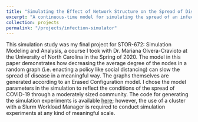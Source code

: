 ```yaml
---
title: "Simulating the Effect of Network Structure on the Spread of Disease"
excerpt: "A continuous-time model for simulating the spread of an infectious disease across a random graph.<br/><img src='/images/infection-sim.png' width="500" height="250">"
collection: projects
permalink: "/projects/infection-simulator"
---
```


This simulation study was my final project for STOR-672: Simulation Modeling and Analysis, a
course I took with Dr. Mariana Olvera-Cravioto at the University of North Carolina in the Spring
of 2020. The model in this paper demonstrates how decreasing the average degree of the nodes in
a random graph (i.e. enacting a policy like social distancing) can slow the spread of disease in
a meaningful way. The graphs themselves are generated according to an Erased Configuration model.
I chose the model parameters in the simulation to reflect the conditions of the spread of 
COVID-19 through a moderately sized community. The code for generating the simulation experiments
is available [here](https://github.com/davis-berlind/infection-simulator); however, the use of
a cluster with a Slurm Workload Manager is required to conduct simulation experiments at any 
kind of meaningful scale. 

<object data="/files/STOR-672-final-project.pdf" width="1000" height="1000" type='application/pdf'/>
